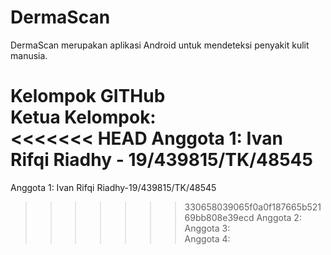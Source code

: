# DermaScan
DermaScan merupakan aplikasi Android untuk mendeteksi penyakit kulit manusia.

Kelompok GITHub <br />
Ketua Kelompok:  <br />
<<<<<<< HEAD
Anggota 1: Ivan Rifqi Riadhy - 19/439815/TK/48545 <br />
=======
Anggota 1: Ivan Rifqi Riadhy-19/439815/TK/48545 <br />
>>>>>>> 330658039065f0a0f187665b52169bb808e39ecd
Anggota 2:  <br />
Anggota 3:  <br />
Anggota 4:  <br />
